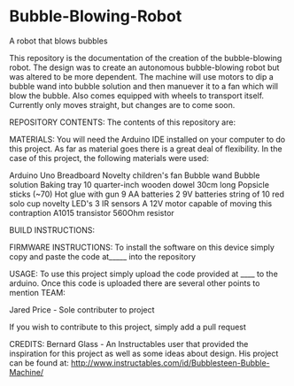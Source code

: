 # Bubble-Blowing-Robot
A robot that blows bubbles

This repository is the documentation of the creation of the bubble-blowing robot. The design was to create an autonomous bubble-blowing robot but was altered to be more dependent. The machine will use motors to dip a bubble wand into bubble solution and then manuever it to a fan which will blow the bubble. Also comes equipped with wheels to transport itself. Currently only moves straight, but changes are to come soon. 

REPOSITORY CONTENTS:
The contents of this repository are:

MATERIALS:
You will need the Arduino IDE installed on your computer to do this project. As far as material goes there is a great deal of flexibility. In the case of this project, the following materials were used:

Arduino Uno
Breadboard
Novelty children's fan
Bubble wand
Bubble solution
Baking tray
10 quarter-inch wooden dowel 30cm long
Popsicle sticks (~70)
Hot glue with gun
9 AA batteries
2 9V batteries
string of 10 red solo cup novelty LED's
3 IR sensors
A 12V motor capable of moving this contraption
A1015 transistor
560Ohm resistor

BUILD INSTRUCTIONS:

FIRMWARE INSTRUCTIONS:
To install the software on this device simply copy and paste the code at_____ into the repository

USAGE:
 To use this project simply upload the code provided at ____ to the arduino. Once this code is uploaded there are several other points to mention
TEAM:

Jared Price - Sole contributer to project

If you wish to contribute to this project, simply add a pull request

CREDITS:
 Bernard Glass - An Instructables user that provided the inspiration for this project as well as some ideas about design. 
                 His project can be found at: http://www.instructables.com/id/Bubblesteen-Bubble-Machine/
